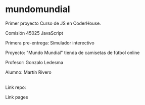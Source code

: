 # mundomundial
Primer proyecto Curso de JS en CoderHouse. 

Comisión 45025 JavaScript</p>
Primera pre-entrega: Simulador interectivo</p>
Proyecto: "Mundo Mundial" tienda de camisetas de fútbol online</p>
Profesor: Gonzalo Ledesma</p>
Alumno: Martín Rivero</p><br>
Link repo:</p>
Link pages</p>
